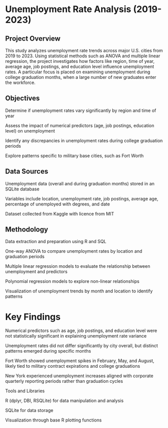# Unemployment Rate Analysis (2019-2023)
## Project Overview

This study analyzes unemployment rate trends across major U.S. cities from 2019 to 2023. Using statistical methods such as ANOVA and multiple linear regression, the project investigates how factors like region, time of year, average age, job postings, and education level influence unemployment rates. A particular focus is placed on examining unemployment during college graduation months, when a large number of new graduates enter the workforce.

## Objectives

Determine if unemployment rates vary significantly by region and time of year

Assess the impact of numerical predictors (age, job postings, education level) on unemployment

Identify any discrepancies in unemployment rates during college graduation periods

Explore patterns specific to military base cities, such as Fort Worth

## Data Sources

Unemployment data (overall and during graduation months) stored in an SQLite database

Variables include location, unemployment rate, job postings, average age, percentage of unemployed with degrees, and date

Dataset collected from Kaggle with licence from MIT

## Methodology

Data extraction and preparation using R and SQL

One-way ANOVA to compare unemployment rates by location and graduation periods

Multiple linear regression models to evaluate the relationship between unemployment and predictors

Polynomial regression models to explore non-linear relationships

Visualization of unemployment trends by month and location to identify patterns

# Key Findings

Numerical predictors such as age, job postings, and education level were not statistically significant in explaining unemployment rate variance

Unemployment rates did not differ significantly by city overall, but distinct patterns emerged during specific months

Fort Worth showed unemployment spikes in February, May, and August, likely tied to military contract expirations and college graduations

New York experienced unemployment increases aligned with corporate quarterly reporting periods rather than graduation cycles

Tools and Libraries

R (dplyr, DBI, RSQLite) for data manipulation and analysis

SQLite for data storage

Visualization through base R plotting functions
